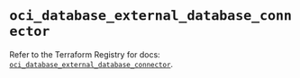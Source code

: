# `oci_database_external_database_connector`

Refer to the Terraform Registry for docs: [`oci_database_external_database_connector`](https://registry.terraform.io/providers/hashicorp/oci/7.19.0/docs/resources/database_external_database_connector).
